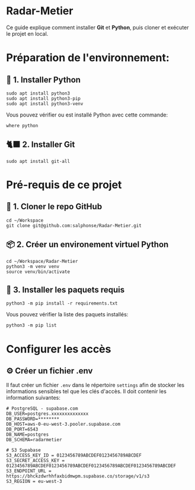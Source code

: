 # Radar-Metier

Ce guide explique comment installer **Git** et **Python**, puis cloner et exécuter le projet en local.

# Préparation de l'environnement:

## 🐍 1. Installer Python
```
sudo apt install python3
sudo apt install python3-pip
sudo apt install python3-venv
```

Vous pouvez vérifier ou est installé Python avec cette commande:
```
where python
```

## 🐈‍⬛ 2. Installer Git
```
sudo apt install git-all
```


# Pré-requis de ce projet

## 📂 1. Cloner le repo GitHub
```
cd ~/Workspace
git clone git@github.com:salphonse/Radar-Metier.git
```

## 📦 2. Créer un environement virtuel Python
```
cd ~/Workspace/Radar-Metier
python3 -m venv venv
source venv/bin/activate
```

## 🧩 3. Installer les paquets requis
```
python3 -m pip install -r requirements.txt
```
Vous pouvez vérifier la liste des paquets installés:
```
python3 -m pip list
```

# Configurer les accès
## ⚙️ Créer un fichier .env
Il faut créer un fichier `.env` dans le répertoire `settings` afin de stocker les informations sensibles tel que les clés d'accès.
Il doit contenir les information suivantes:
```
# PostgreSQL - supabase.com
DB_USER=postgres.xxxxxxxxxxxxxx
DB_PASSWORD=********
DB_HOST=aws-0-eu-west-3.pooler.supabase.com
DB_PORT=6543
DB_NAME=postgres
DB_SCHEMA=radarmetier

# S3 Supabase
S3_ACCESS_KEY_ID = 0123456789ABCDEF0123456789ABCDEF
S3_SECRET_ACCESS_KEY = 0123456789ABCDEF0123456789ABCDEF0123456789ABCDEF0123456789ABCDEF
S3_ENDPOINT_URL = https://bhckzdwrhhfaxbidmwpm.supabase.co/storage/v1/s3
S3_REGION = eu-west-3
```
